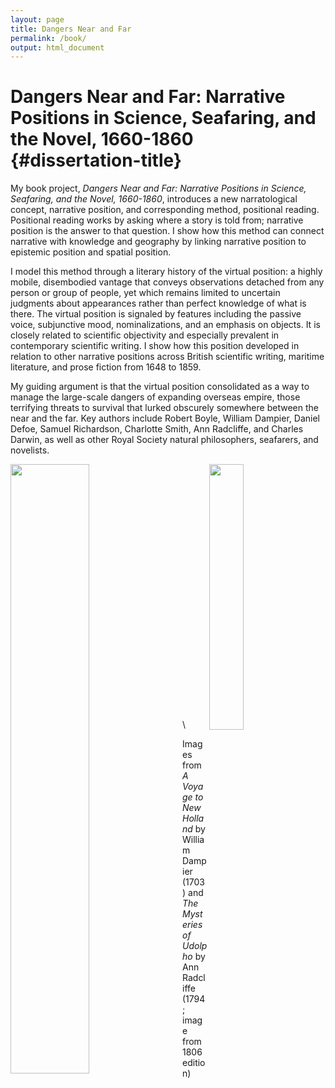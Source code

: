 ```yaml
---
layout: page
title: Dangers Near and Far
permalink: /book/
output: html_document
---
```


# **Dangers Near and Far: Narrative Positions in Science, Seafaring, and the Novel, 1660-1860** {#dissertation-title}

My book project, *Dangers Near and Far: Narrative Positions in Science, Seafaring, and the Novel, 1660-1860*, introduces a new narratological concept, narrative position, and corresponding method, positional reading. Positional reading works by asking where a story is told from; narrative position is the answer to that question. I show how this method can connect narrative with knowledge and geography by linking narrative position to epistemic position and spatial position. 

I model this method through a literary history of the virtual position: a highly mobile, disembodied vantage that conveys observations detached from any person or group of people, yet which remains limited to uncertain judgments about appearances rather than perfect knowledge of what is there. The virtual position is signaled by features including the passive voice, subjunctive mood, nominalizations, and an emphasis on objects. It is closely related to scientific objectivity and especially prevalent in contemporary scientific writing. I show how this position developed in relation to other narrative positions across British scientific writing, maritime literature, and prose fiction from 1648 to 1859. 

My guiding argument is that the virtual position consolidated as a way to manage the large-scale dangers of expanding overseas empire, those terrifying threats to survival that lurked obscurely somewhere between the near and the far. Key authors include Robert Boyle, William Dampier, Daniel Defoe, Samuel Richardson, Charlotte Smith, Ann Radcliffe, and Charles Darwin, as well as other Royal Society natural philosophers, seafarers, and novelists. 

<img src="https://alexander-j-sherman.github.io/dampier.png" align="left" width="50%" style="float:left; padding-right:20px"/> <img src="https://alexander-j-sherman.github.io/udolpho.jpeg" align="right" width="33%" style="float:right; padding-right:20px"/>

\
\
\
\
\
\
\
\
\
\
\
\
\
\
\
\
\
\
\
\
\
\
\
\
\


Images from *A Voyage to New Holland* by William Dampier (1703) and *The Mysteries of Udolpho* by Ann Radcliffe (1794; image from 1806 edition)

